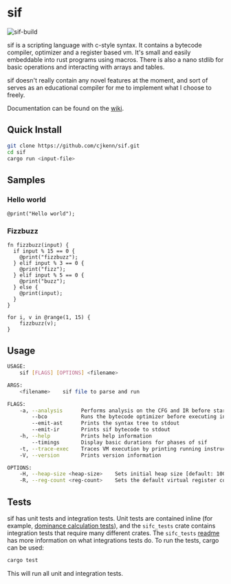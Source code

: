 # sif

![sif-build](https://github.com/cjkenn/sif/workflows/sif-build/badge.svg?branch=master)

sif is a scripting language with c-style syntax. It contains a bytecode compiler, optimizer and a register based vm. It's small and easily embeddable into rust programs using macros. There is also a nano stdlib for basic operations and interacting with arrays and tables.

sif doesn't really contain any novel features at the moment, and sort of serves as an educational compiler for me to implement what I choose to freely. 

Documentation can be found on the [wiki](https://github.com/cjkenn/sif/wiki).

## Quick Install
```sh
git clone https://github.com/cjkenn/sif.git
cd sif
cargo run <input-file>
```

## Samples

### Hello world
```
@print("Hello world");
```

### Fizzbuzz
```
fn fizzbuzz(input) {
  if input % 15 == 0 {
    @print("fizzbuzz");
  } elif input % 3 == 0 {
    @print("fizz");
  } elif input % 5 == 0 {
    @print("buzz");
  } else {
    @print(input);
  }
}

for i, v in @range(1, 15) {
    fizzbuzz(v);
}
```

## Usage
```sh
USAGE:
    sif [FLAGS] [OPTIONS] <filename>

ARGS:
    <filename>    sif file to parse and run

FLAGS:
    -a, --analysis      Performs analysis on the CFG and IR before starting the vm
        --bco           Runs the bytecode optimizer before executing in vm
        --emit-ast      Prints the syntax tree to stdout
        --emit-ir       Prints sif bytecode to stdout
    -h, --help          Prints help information
        --timings       Display basic durations for phases of sif
    -t, --trace-exec    Traces VM execution by printing running instructions to stdout
    -V, --version       Prints version information

OPTIONS:
    -H, --heap-size <heap-size>    Sets initial heap size [default: 100]
    -R, --reg-count <reg-count>    Sets the default virtual register count [default: 1024]
```

## Tests
sif has unit tests and integration tests. Unit tests are contained inline (for example, [dominance calculation tests](https://github.com/cjkenn/sif/blob/master/sifc_analysis/src/dom.rs#L224)), and the `sifc_tests` crate contains integration tests that require many different crates. The `sifc_tests` [readme](https://github.com/cjkenn/sif/blob/master/sifc_tests/README.md) has more information on what integrations tests do. To run the tests, cargo can be used:

```sh
cargo test
```

This will run all unit and integration tests.
